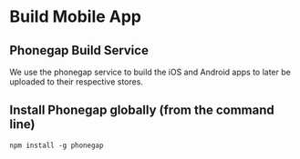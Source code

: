 # Build Mobile App
## Phonegap Build Service
We use the phonegap service to build the iOS and Android apps to later be uploaded to their respective stores.

## Install Phonegap globally (from the command line)
```
npm install -g phonegap
```
